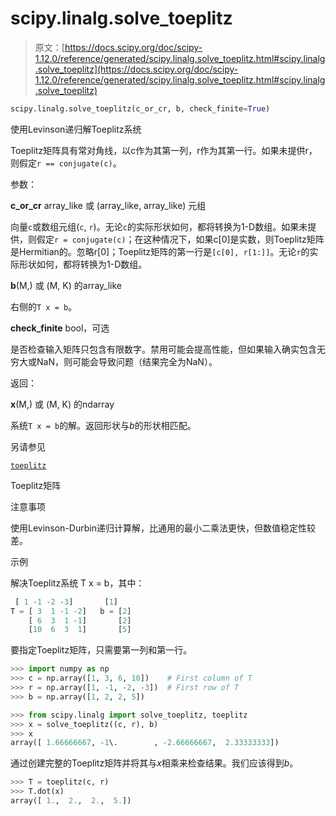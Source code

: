 # scipy.linalg.solve_toeplitz

> 原文：[https://docs.scipy.org/doc/scipy-1.12.0/reference/generated/scipy.linalg.solve_toeplitz.html#scipy.linalg.solve_toeplitz](https://docs.scipy.org/doc/scipy-1.12.0/reference/generated/scipy.linalg.solve_toeplitz.html#scipy.linalg.solve_toeplitz)

```py
scipy.linalg.solve_toeplitz(c_or_cr, b, check_finite=True)
```

使用Levinson递归解Toeplitz系统

Toeplitz矩阵具有常对角线，以c作为其第一列，r作为其第一行。如果未提供r，则假定`r == conjugate(c)`。

参数：

**c_or_cr** array_like 或 (array_like, array_like) 元组

向量`c`或数组元组(`c`, `r`)。无论`c`的实际形状如何，都将转换为1-D数组。如果未提供，则假定`r = conjugate(c)`；在这种情况下，如果c[0]是实数，则Toeplitz矩阵是Hermitian的。忽略r[0]；Toeplitz矩阵的第一行是`[c[0], r[1:]]`。无论`r`的实际形状如何，都将转换为1-D数组。

**b**(M,) 或 (M, K) 的array_like

右侧的`T x = b`。

**check_finite** bool，可选

是否检查输入矩阵只包含有限数字。禁用可能会提高性能，但如果输入确实包含无穷大或NaN，则可能会导致问题（结果完全为NaN）。

返回：

**x**(M,) 或 (M, K) 的ndarray

系统`T x = b`的解。返回形状与*b*的形状相匹配。

另请参见

[`toeplitz`](https://docs.scipy.org/doc/scipy-1.12.0/reference/generated/scipy.linalg.toeplitz.html#scipy.linalg.toeplitz "scipy.linalg.toeplitz的链接")

Toeplitz矩阵

注意事项

使用Levinson-Durbin递归计算解，比通用的最小二乘法更快，但数值稳定性较差。

示例

解决Toeplitz系统 T x = b，其中：

```py
 [ 1 -1 -2 -3]       [1]
T = [ 3  1 -1 -2]   b = [2]
    [ 6  3  1 -1]       [2]
    [10  6  3  1]       [5] 
```

要指定Toeplitz矩阵，只需要第一列和第一行。

```py
>>> import numpy as np
>>> c = np.array([1, 3, 6, 10])    # First column of T
>>> r = np.array([1, -1, -2, -3])  # First row of T
>>> b = np.array([1, 2, 2, 5]) 
```

```py
>>> from scipy.linalg import solve_toeplitz, toeplitz
>>> x = solve_toeplitz((c, r), b)
>>> x
array([ 1.66666667, -1\.        , -2.66666667,  2.33333333]) 
```

通过创建完整的Toeplitz矩阵并将其与*x*相乘来检查结果。我们应该得到*b*。

```py
>>> T = toeplitz(c, r)
>>> T.dot(x)
array([ 1.,  2.,  2.,  5.]) 
```
